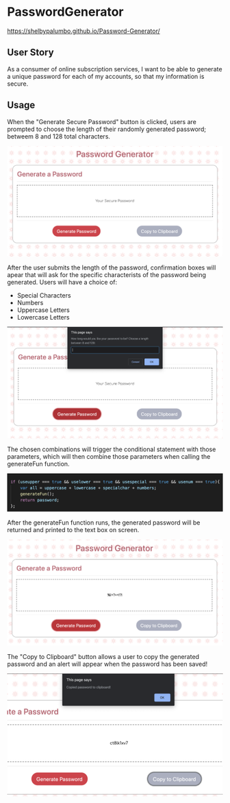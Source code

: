 # PasswordGenerator
https://shelbypalumbo.github.io/Password-Generator/

## User Story
As a consumer of online subscription services, I want to be able to generate a unique password for each of my accounts, so that my information is secure.

## Usage
When the "Generate Secure Password" button is clicked, users are prompted to choose the length of their randomly generated password; betweem 8 and 128 total characters.

![interface](/images/interface.png)

After the user submits the length of the password, confirmation boxes will apear that will ask for the specific characterists of the password being generated. 
Users will have a choice of:
  * Special Characters
  * Numbers
  * Uppercase Letters
  * Lowercase Letters

![prompt](/images/prompt.png)

The chosen combinations will trigger the conditional statement with those parameters, which will then combine those parameters when calling the generateFun function.

![conditional](/images/if_state.png)

After the generateFun function runs, the generated password will be returned and printed to the text box on screen.

![result](/images/result.png)

The "Copy to Clipboard" button allows a user to copy the generated password and an alert will appear when the password has been saved!

![clip](/images/clipboard.png)
